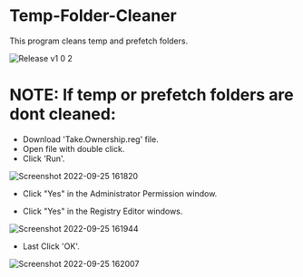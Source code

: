 # Temp-Folder-Cleaner
This program cleans temp and prefetch folders.

![Release v1 0 2](https://user-images.githubusercontent.com/91411319/192155500-499cdca1-05ab-4865-aec3-2e60e50ee356.png)

# **NOTE:** If temp or prefetch folders are dont cleaned:
- Download 'Take.Ownership.reg' file.
- Open file with double click.
- Click 'Run'.

![Screenshot 2022-09-25 161820](https://user-images.githubusercontent.com/91411319/192156704-369ffb53-5dd1-4ce0-9a76-d4247b0e8a47.png)

- Click "Yes" in the Administrator Permission window.

- Click "Yes" in the Registry Editor windows.

![Screenshot 2022-09-25 161944](https://user-images.githubusercontent.com/91411319/192156739-ab336772-c115-4d16-8973-ca62d6e09735.png)

- Last Click 'OK'.

![Screenshot 2022-09-25 162007](https://user-images.githubusercontent.com/91411319/192156766-52e92509-72f6-4c57-ac97-cceb6ceec7d3.png)
